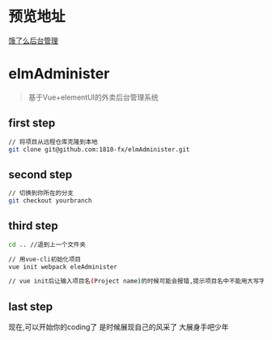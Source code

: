 # 预览地址
[饿了么后台管理](https://github.com/bailicangdu/vue2-manage)

# elmAdminister

> 基于Vue+elementUI的外卖后台管理系统



## first step

```bash
// 将项目从远程仓库克隆到本地
git clone git@github.com:1810-fx/elmAdminister.git 

```

## second step

```bash
// 切换到你所在的分支
git checkout yourbranch 
```

## third step

```bash
cd .. //退到上一个文件夹

// 用vue-cli初始化项目
vue init webpack eleAdminister

// vue init后让输入项目名(Project name)的时候可能会报错,提示项目名中不能用大写字母,改成小写(eleadminister)就可以了

```

## last step

现在,可以开始你的coding了
是时候展现自己的风采了
大展身手吧少年
